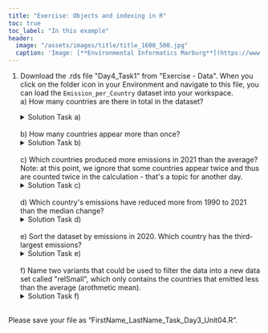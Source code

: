 ```yaml
---
title: "Exercise: Objects and indexing in R"
toc: true
toc_label: "In this example"
header:
  image: "/assets/images/title/title_1600_500.jpg"
  caption: 'Image: [**Environmental Informatics Marburg**](https://www.uni-marburg.de/en/fb19/disciplines/physisch/environmentalinformatics)'
---
```


1. Download the .rds file "Day4_Task1" from "Exercise - Data". When you click on the folder icon in your Environment and navigate to this file, you can load the `Emission_per_Country` dataset into your workspace. <br/>
    a) How many countries are there in total in the dataset?
    <details>
    <summary>Solution Task a)</summary>
      <code>
      total_countries <- length(unique(Emission_per_Country$Country))
      print(total_countries)
      </code>
    </details>
    <br>
    b) How many countries appear more than once?
    <details>
    <summary>Solution Task b)</summary>
      <code>
      duplicate_countries <- sum(duplicated(Emission_per_Country$Country))
      print(duplicate_countries)
      </code>
    </details>
    <br>
    c) Which countries produced more emissions in 2021 than the average? Note: at this point, we ignore that some countries appear twice and thus are counted twice in the calculation - that's a topic for another day.
    <details>
    <summary>Solution Task c)</summary>
      <code>
      avg_emissions_2021 <- mean(Emission_per_Country$CO2_2021_MT)
      high_emitters_2021 <- Emission_per_Country$Country[Emission_per_Country$CO2_2021_MT > avg_emissions_2021]
      print(high_emitters_2021)
      </code>
    </details>
    <br>
    d) Which country's emissions have reduced more from 1990 to 2021 than the median change?
    <details>
    <summary>Solution Task d)</summary>
      <code>
      median_change <- median(Emission_per_Country$Change_1990_2021_Percent)
      more_than_median <- Emission_per_Country$Country[Emission_per_Country$Change_1990_2021_Percent < median_change]
      print(more_than_median)
      </code>
    </details>
    <br>
    e) Sort the dataset by emissions in 2020. Which country has the third-largest emissions?
    <details>
    <summary>Solution Task e)</summary>
      <code>
      Emission_per_Country <- Emission_per_Country[order(-Emission_per_Country$CO2_2020_MT),]
      third_largest_emitter <- Emission_per_Country$Country[3]
      print(third_largest_emitter)
      </code>
    </details>
    <br>
    f) Name two variants that could be used to filter the data into a new data set called "relSmall", which only contains the countries that emitted less than the average (arothmetic mean).
    <details>
    <summary>Solution Task f)</summary>
      <code>
      avg_emissions <- mean(Emission_per_Country$CO2_2021_MT)
      relSmall1 <- subset(Emission_per_Country, CO2_2021_MT < avg_emissions)
      print(relSmall1)

      relSmall2 <- Emission_per_Country[Emission_per_Country$CO2_2021_MT < avg_emissions,]
      print(relSmall2)
      </code>
    </details>
    <br>

Please save your file as “FirstName_LastName_Task_Day3_Unit04.R”.
